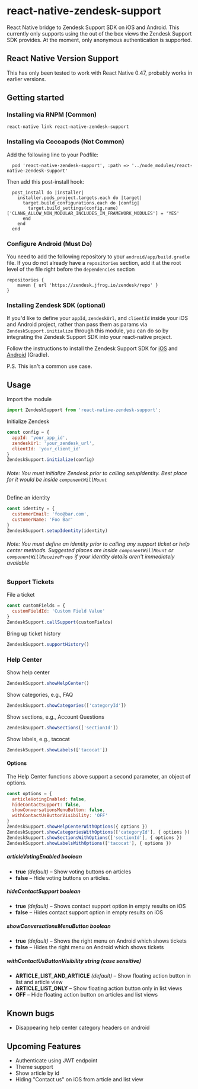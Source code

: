 # react-native-zendesk-support
React Native bridge to Zendesk Support SDK on iOS and Android. This currently only supports using the out of the box views the Zendesk Support SDK provides. At the moment, only anonymous authentication is supported.

## React Native Version Support

This has only been tested to work with React Native 0.47, probably works in earlier versions.

## Getting started

### Installing via RNPM (Common)
```
react-native link react-native-zendesk-support
```

### Installing via Cocoapods (Not Common)

Add the following line to your Podfile:

```
  pod 'react-native-zendesk-support', :path => '../node_modules/react-native-zendesk-support'
```

Then add this post-install hook:

```
  post_install do |installer|
    installer.pods_project.targets.each do |target|
      target.build_configurations.each do |config|
        target.build_settings(config.name)['CLANG_ALLOW_NON_MODULAR_INCLUDES_IN_FRAMEWORK_MODULES'] = 'YES'
      end
    end
  end
```

### Configure Android (Must Do)
You need to add the following repository to your `android/app/build.gradle` file. If you do not already have a `repositories` section, add it at the root level of the file right before the `dependencies` section

```
repositories {
    maven { url 'https://zendesk.jfrog.io/zendesk/repo' }
}
```

### Installing Zendesk SDK (optional)
If you'd like to define your `appId`, `zendeskUrl`, and `clientId` inside your iOS and Android project, rather than pass them as params via `ZendeskSupport.initialize` through this module, you can do so by integrating the Zendesk Support SDK into your react-native project.

Follow the instructions to install the Zendesk Support SDK for [iOS](https://developer.zendesk.com/embeddables/docs/ios/integrate_sdk) and [Android](https://developer.zendesk.com/embeddables/docs/android/integrate_sdk#adding-the-support-sdk-with-gradle) (Gradle).

P.S. This isn't a common use case.

## Usage

Import the module
```js
import ZendeskSupport from 'react-native-zendesk-support';
```

Initialize Zendesk
```js
const config = {
  appId: 'your_app_id',
  zendeskUrl: 'your_zendesk_url',
  clientId: 'your_client_id'
}
ZendeskSupport.initialize(config)
```
###### Note: You must initialize Zendesk prior to calling setupIdentity. Best place for it would be inside `componentWillMount`

Define an identity
```js
const identity = {
  customerEmail: 'foo@bar.com',
  customerName: 'Foo Bar'
}
ZendeskSupport.setupIdentity(identity)
```
###### Note: You must define an identity prior to calling any support ticket or help center methods. Suggested places are inside `componentWillMount` or `componentWillReceiveProps` if your identity details aren't immediately available

### Support Tickets

File a ticket
```js
const customFields = {
  customFieldId: 'Custom Field Value'
}
ZendeskSupport.callSupport(customFields)
```

Bring up ticket history
```js
ZendeskSupport.supportHistory()
```

### Help Center

Show help center
```js
ZendeskSupport.showHelpCenter()
```

Show categories, e.g., FAQ
```js
ZendeskSupport.showCategories(['categoryId'])
```

Show sections, e.g., Account Questions
```js
ZendeskSupport.showSections(['sectionId'])
```

Show labels, e.g., tacocat
```js
ZendeskSupport.showLabels(['tacocat'])
```

#### Options
The Help Center functions above support a second parameter, an object of options.
```js
const options = {
  articleVotingEnabled: false,
  hideContactSupport: false,
  showConversationsMenuButton: false,
  withContactUsButtonVisibility: 'OFF'
}
ZendeskSupport.showHelpCenterWithOptions({ options })
ZendeskSupport.showCategoriesWithOptions(['categoryId'], { options })
ZendeskSupport.showSectionsWithOptions(['sectionId'], { options })
ZendeskSupport.showLabelsWithOptions(['tacocat'], { options })
```

##### articleVotingEnabled _boolean_
* **true** _(default)_ – Show voting buttons on articles
* **false** – Hide voting buttons on articles.

##### hideContactSupport _boolean_
* **true** _(default)_ – Shows contact support option in empty results on iOS
* **false** – Hides contact support option in empty results on iOS

##### showConversationsMenuButton _boolean_
* **true** _(default)_ – Shows the right menu on Android which shows tickets
* **false** – Hides the right menu on Android which shows tickets

##### withContactUsButtonVisibility _string (case sensitive)_
* **ARTICLE_LIST_AND_ARTICLE** _(default)_ – Show floating action button in list and article view
* **ARTICLE_LIST_ONLY** – Show floating action button only in list views
* **OFF** – Hide floating action button on articles and list views

## Known bugs
* Disappearing help center category headers on android

## Upcoming Features

* Authenticate using JWT endpoint
* Theme support
* Show article by id
* Hiding "Contact us" on iOS from article and list view
